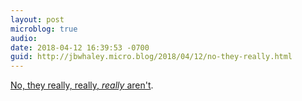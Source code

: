 ```yaml
---
layout: post
microblog: true
audio: 
date: 2018-04-12 16:39:53 -0700
guid: http://jbwhaley.micro.blog/2018/04/12/no-they-really.html
---
```

[No, they really, really, *really* aren't](https://pagesix.com/2018/04/11/women-are-lining-up-to-date-rudy-giuliani/).
